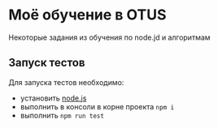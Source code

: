 # Моё обучение в OTUS

Некоторые задания из обучения по node.jd и алгоритмам

## Запуск тестов

Для запуска тестов необходимо:
- установить [node.js](https://nodejs.org/en/)
- выполнить в консоли в корне проекта ```npm i```
- выполнить ```npm run test```
